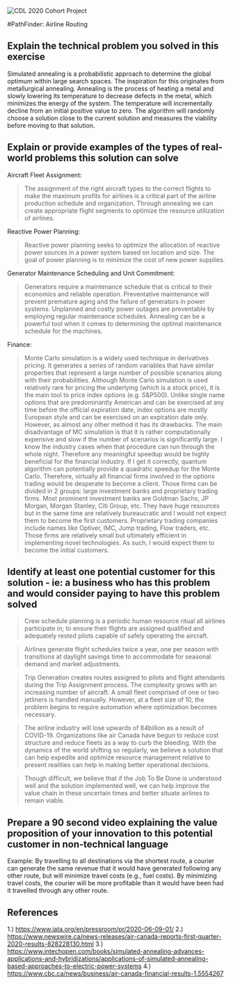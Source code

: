 ![CDL 2020 Cohort Project](../figures/CDL_logo.jpg)

#PathFinder: Airline Routing

## Explain the technical problem you solved in this exercise
Simulated annealing is a probabilistic approach to determine the global optimum within large search spaces.  The inspiration for this originates from metallurgical annealing.  Annealing is the process of heating a metal and slowly lowering its temperature to decrease defects in the metal, which minimizes the energy of the system. The temperature will incrementally decline from an initial positive value to zero. The algorithm will randomly choose a solution close to the current solution and measures the viability before moving to that solution. 

## Explain or provide examples of the types of real-world problems this solution can solve

Aircraft Fleet Assignment:
>The assignment of the right aircraft types to the correct flights to make the maximum profits for airlines is a critical part of the airline production schedule and organization. Through annealing we can create appropriate flight segments to optimize the resource utilization of airlines. 

Reactive Power Planning:
>Reactive power planning seeks to optimize the allocation of reactive power sources in a power system based on location and size. The goal of power planning is to minimize the cost of new power supplies. 

Generator Maintenance Scheduling and Unit Commitment:
>Generators require a maintenance schedule that is critical to their economics and reliable operation. Preventative maintenance will prevent premature aging and the failure of generators in power systems. Unplanned and costly power outages are preventable by employing regular maintenance schedules.  Annealing can be a powerful tool when it comes to determining the optimal maintenance schedule for the machines. 

Finance:
>Monte Carlo simulation is a widely used technique in derivatives pricing. It generates a series of random variables that have similar properties that represent a large number of possible scenarios along with their probabilities. Although Monte Carlo simulation is used relatively rare for pricing the underlying (which is a stock price), it is the main tool to price index options (e.g. S&P500). Unlike single name options that are predominantly American and can be exercised at any time before the official expiration date, index options are mostly European style and can be exercised on an expiration date only. However, as almost any other method it has its drawbacks. The main disadvantage of MC simulation is that it is rather computationally expensive and slow if the number of scenarios is significantly large. I know the industry cases when that procedure can run through the whole night. Therefore any meaningful speedup would be highly beneficial for the financial industry. If I get it correctly, quantum algorithm can potentially provide a quadratic speedup for the Monte Carlo. Therefore, virtually all financial firms involved in the options trading would be desperate to become a client. Those firms can be divided in 2 groups: large investment banks and proprietary trading firms. Most prominent investment banks are Goldman Sachs, JP Morgan, Morgan Stanley, Citi Group, etc. They have huge resources but in the same time are relatively bureaucratic and I would not expect them to become the first customers. Proprietary trading companies include names like Optiver, IMC, Jump trading, Flow traders, etc. Those firms are relatively small but ultimately efficient in implementing novel technologies. As such, I would expect them to become the initial customers.

## Identify at least one potential customer for this solution - ie: a business who has this problem and would consider paying to have this problem solved

>Crew schedule planning is a periodic human resource ritual all airlines participate in; to ensure their flights are assigned qualified and adequately rested pilots capable of safely operating the aircraft. 

>Airlines generate flight schedules twice a year, one per season with transitions at daylight savings time to accommodate for seasonal demand and market adjustments.  

>Trip Generation creates routes assigned to pilots and flight attendants during the Trip Assignment process. The complexity grows with an increasing number of aircraft. A small fleet comprised of one or two jetliners is handled manually. However, at a fleet size of 10, the problem begins to require automation where optimization becomes necessary.

>The airline industry will lose upwards of 84billion as a result of COVID-19.  Organizations like air Canada have begun to reduce cost structure and reduce fleets as a way to curb the bleeding. With the dynamics of the world shifting so regularly, we believe a solution that can help expedite and optimize resource management relative to present realities can help in making better operational decisions. 

>Though difficult, we believe that if the Job To Be Done is understood well and the solution implemented well, we can help improve the value chain in these uncertain times and better situate airlines to remain viable. 


## Prepare a 90 second video explaining the value proposition of your innovation to this potential customer in non-technical language

Example: By travelling to all destinations via the shortest route, a courier can generate the same revenue that it would have generated following any other route, but will minimize travel costs (e.g., fuel costs). By minimizing travel costs, the courier will be more profitable than it would have been had it travelled through any other route.

## References 
1.) https://www.iata.org/en/pressroom/pr/2020-06-09-01/
2.) https://www.newswire.ca/news-releases/air-canada-reports-first-quarter-2020-results-828228130.html
3.) https://www.intechopen.com/books/simulated-annealing-advances-applications-and-hybridizations/applications-of-simulated-annealing-based-approaches-to-electric-power-systems
4.) https://www.cbc.ca/news/business/air-canada-financial-results-1.5554267
